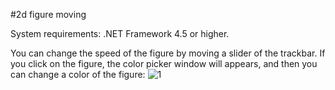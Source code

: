 #2d figure moving

System requirements: .NET Framework 4.5 or higher.

You can change the speed of the figure by moving a slider of the trackbar. If you click on the figure, the color picker window will appears, and then you can change a color of the figure:
![1](https://user-images.githubusercontent.com/80772614/235509783-f5244438-27f0-4de8-ad11-dfb29a469aa7.png)
